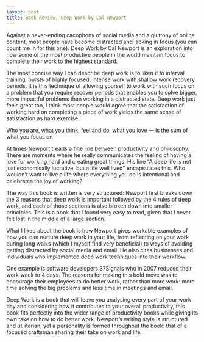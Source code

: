 ```yaml
---
layout: post
title: Book Review, Deep Work by Cal Newport
---
```


Against a never-ending cacophony of social media and a gluttony of online content, most people have become distracted and lacking in focus (you can count me in for this one). Deep Work by Cal Newport is an exploration into how some of the most productive people in the world maintain focus to complete their work to the highest standard.

The most concise way I can describe deep work is to liken it to interval training: bursts of highly focused, intense work with shallow work recovery periods. It is this technique of allowing yourself to work with such focus on a problem that you require recover periods that enables you to solve bigger, more impactful problems than working in a distracted state. Deep work just feels great too, I think most people would agree that the satisfaction of working hard on completing a piece of work yields the same sense of satisfaction as hard exercise.

Who you are, what you think, feel and do, what you love — is the sum of what you focus on

At times Newport treads a fine line between productivity and philosophy. There are moments where he really communicates the feeling of having a love for working hard and creating great things. His line “A deep life is not just economically lucrative, but a life well lived” encapsulates this. Who wouldn’t want to live a life where everything you do is intentional and celebrates the joy of working?

The way this book is written is very structured: Newport first breaks down the 3 reasons that deep work is important followed by the 4 rules of deep work, and each of those sections is also broken down into smaller principles. This is a book that I found very easy to read, given that I never felt lost in the middle of a large section.

What I liked about the book is how Newport gives workable examples of how you can nurture deep work in your life, from reflecting on your work during long walks (which I myself find very beneficial) to ways of avoiding getting distracted by social media and email. He also cites businesses and individuals who implemented deep work techniques into their workflow.

One example is software developers 37Signals who in 2007 reduced their work week to 4 days. The reasons for making this bold move was to encourage their employees to do better work, rather than more work: more time solving the big problems and less time in meetings and email.

Deep Work is a book that will leave you analysing every part of your work day and considering how it contributes to your overall productivity, this book fits perfectly into the wider range of productivity books while giving its own take on how to do better work. Newport’s writing style is structured and utilitarian, yet a personality is formed throughout the book: that of a focused craftsman sharing their take on work and life.
